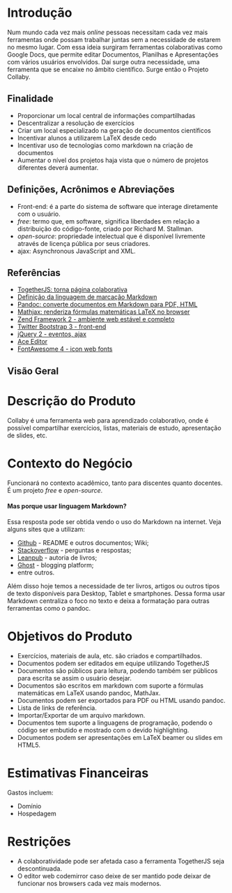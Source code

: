 # Introdução

Num mundo cada vez mais _online_ pessoas necessitam cada vez mais ferramentas onde
possam trabalhar juntas sem a necessidade de estarem no mesmo lugar. Com essa ideia
surgiram ferramentas colaborativas como Google Docs, que permite editar Documentos,
Planilhas e Apresentações com vários usuários envolvidos. Daí surge outra necessidade,
uma ferramenta que se encaixe no âmbito científico. Surge então o Projeto Collaby.

## Finalidade

* Proporcionar um local central de informações compartilhadas
* Descentralizar a resolução de exercícios
* Criar um local especializado na geração de documentos científicos
* Incentivar alunos a utilizarem LaTeX desde cedo
* Incentivar uso de tecnologias como markdown na criação de documentos
* Aumentar o nível dos projetos haja vista que o número de projetos diferentes
	deverá aumentar.

## Definições, Acrônimos e Abreviações

* Front-end: é a parte do sistema de software que interage diretamente com o usuário.
* _free_: termo que, em software, significa liberdades em relação a distribuição do código-fonte,
	criado por Richard M. Stallman.
* _open-source_: propriedade intelectual que é disponível livremente através de licença pública
	por seus criadores.
* ajax: Asynchronous JavaScript and XML.

## Referências

* [TogetherJS: torna página colaborativa](https://togetherjs.com/)
* [Definição da linguagem de marcação Markdown](http://daringfireball.net/projects/markdown/dingus)
* [Pandoc: converte documentos em Markdown para PDF, HTML](http://johnmacfarlane.net/pandoc/)
* [Mathjax: renderiza fórmulas matemáticas LaTeX no browser](http://www.mathjax.org/)
* [Zend Framework 2 - ambiente web estável e completo](http://framework.zend.com/zf2)
* [Twitter Bootstrap 3 - front-end](http://getbootstrap.com/)
* [jQuery 2 - eventos, ajax](http://jquery.com/)
* [Ace Editor](http://ace.c9.io/#nav=about)
* [FontAwesome 4 - icon web fonts](http://FontAwesome.github.io/)

## Visão Geral

# Descrição do Produto

Collaby é uma ferramenta web para aprendizado colaborativo,
onde é possível compartilhar exercícios, listas, materiais de estudo, apresentação de slides, etc.

# Contexto do Negócio

Funcionará no contexto acadêmico, tanto para discentes quanto docentes. É um projeto _free_ e _open-source_.

#### Mas porque usar linguagem Markdown?

Essa resposta pode ser obtida vendo o uso do Markdown na internet. Veja alguns sites que
a utilizam:

* [Github](http://github.com) - README e outros documentos; Wiki;
* [Stackoverflow](http://stackoverflow.com/) - perguntas e respostas;
* [Leanpub](https://leanpub.com/authors#how_leanpub_works) - autoria de livros;
* [Ghost](https://ghost.org/) - blogging platform;
* entre outros.

Além disso hoje temos a necessidade de ter livros, artigos ou outros tipos de texto
disponíveis para Desktop, Tablet e smartphones. Dessa forma usar Markdown
centraliza o foco no texto e deixa a formatação para outras ferramentas como
o pandoc.

# Objetivos do Produto

* Exercícios, materiais de aula, etc. são criados e compartilhados.
* Documentos podem ser editados em equipe utilizando TogetherJS
* Documentos são públicos para leitura, podendo também ser públicos
	para escrita se assim o usuário desejar.
* Documentos são escritos em markdown com suporte a fórmulas matemáticas
	em LaTeX usando pandoc, MathJax.
* Documentos podem ser exportados para PDF ou HTML usando pandoc.
* Lista de links de referência.
* Importar/Exportar de um arquivo markdown.
* Documentos tem suporte a linguagens de programação, podendo o código
	ser embutido e mostrado com o devido highlighting.
* Documentos podem ser apresentações em LaTeX beamer ou slides em HTML5.

# Estimativas Financeiras

Gastos incluem:

* Domínio
* Hospedagem

# Restrições

* A colaboratividade pode ser afetada caso a ferramenta TogetherJS seja descontinuada.
* O editor web codemirror caso deixe de ser mantido pode deixar de funcionar nos browsers cada vez mais modernos.


